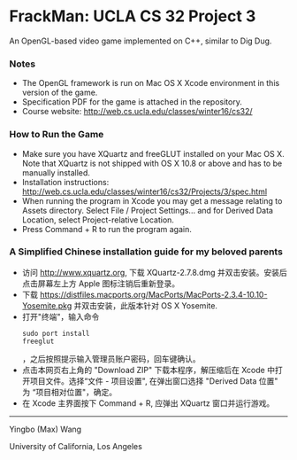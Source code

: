 FrackMan: UCLA CS 32 Project 3
=====================

An OpenGL-based video game implemented on C++, similar to Dig Dug.


### Notes

- The OpenGL framework is run on Mac OS X Xcode environment in this version of the game.
- Specification PDF for the game is attached in the repository.
- Course website: http://web.cs.ucla.edu/classes/winter16/cs32/

### How to Run the Game

- Make sure you have XQuartz and freeGLUT installed on your Mac OS X. Note that XQuartz is not shipped with OS X 10.8 or above and has to be manually installed.
- Installation instructions: http://web.cs.ucla.edu/classes/winter16/cs32/Projects/3/spec.html
- When running the program in Xcode you may get a message relating to Assets directory. Select File / Project Settings... and for Derived Data Location, select Project-relative Location.
- Press Command + R to run the program again.

### A Simplified Chinese installation guide for my beloved parents

- 访问 http://www.xquartz.org, 下载 XQuartz-2.7.8.dmg 并双击安装。安装后点击屏幕左上方 Apple 图标注销后重新登录。
- 下载 https://distfiles.macports.org/MacPorts/MacPorts-2.3.4-10.10-Yosemite.pkg 并双击安装，此版本针对 OS X Yosemite.
- 打开"终端"，输入命令<pre><code>sudo port install freeglut</code></pre>，之后按照提示输入管理员账户密码，回车键确认。
- 点击本网页右上角的 "Download ZIP" 下载本程序，解压缩后在 Xcode 中打开项目文件。选择“文件 - 项目设置", 在弹出窗口选择 "Derived Data 位置" 为 “项目相对位置"，确定。
- 在 Xcode 主界面按下 Command + R, 应弹出 XQuartz 窗口并运行游戏。

---
<p>Yingbo (Max) Wang</p>
<p>University of California, Los Angeles</p>
